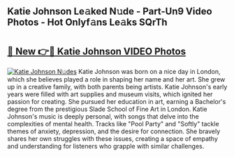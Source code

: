 ## Katie Johnson Le𝚊ked N𝚞de - Part-Un9 Video Photos - Hot Onlyf𝚊ns Le𝚊ks SQrTh

# <h2><a href="http://ab90565.deff.icu/?id=Katie+Johnson">🔗 New 👉🔴 Katie Johnson VIDEO Photos</a></h2>

[![Katie Johnson N𝚞des](https://i.imgur.com/rIISA9y.gif)](http://ab90565.deff.icu/?id=Katie+Johnson)
Katie Johnson was born on a nice day in London, which she believes played a role in shaping her name and her art. She grew up in a creative family, with both parents being artists. Katie Johnson's early years were filled with art supplies and museum visits, which ignited her passion for creating. She pursued her education in art, earning a Bachelor's degree from the prestigious Slade School of Fine Art in London. Katie Johnson's music is deeply personal, with songs that delve into the complexities of mental health. Tracks like "Pool Party" and "Softly" tackle themes of anxiety, depression, and the desire for connection. She bravely shares her own struggles with these issues, creating a space of empathy and understanding for listeners who grapple with similar challenges.

